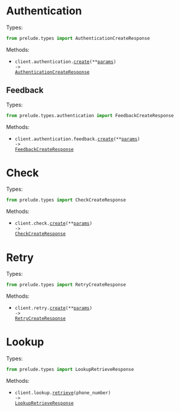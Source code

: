 # Authentication

Types:

```python
from prelude.types import AuthenticationCreateResponse
```

Methods:

- <code title="post /authentication">client.authentication.<a href="./src/prelude/resources/authentication/authentication.py">create</a>(\*\*<a href="src/prelude/types/authentication_create_params.py">params</a>) -> <a href="./src/prelude/types/authentication_create_response.py">AuthenticationCreateResponse</a></code>

## Feedback

Types:

```python
from prelude.types.authentication import FeedbackCreateResponse
```

Methods:

- <code title="post /authentication/feedback">client.authentication.feedback.<a href="./src/prelude/resources/authentication/feedback.py">create</a>(\*\*<a href="src/prelude/types/authentication/feedback_create_params.py">params</a>) -> <a href="./src/prelude/types/authentication/feedback_create_response.py">FeedbackCreateResponse</a></code>

# Check

Types:

```python
from prelude.types import CheckCreateResponse
```

Methods:

- <code title="post /check">client.check.<a href="./src/prelude/resources/check.py">create</a>(\*\*<a href="src/prelude/types/check_create_params.py">params</a>) -> <a href="./src/prelude/types/check_create_response.py">CheckCreateResponse</a></code>

# Retry

Types:

```python
from prelude.types import RetryCreateResponse
```

Methods:

- <code title="post /retry">client.retry.<a href="./src/prelude/resources/retry.py">create</a>(\*\*<a href="src/prelude/types/retry_create_params.py">params</a>) -> <a href="./src/prelude/types/retry_create_response.py">RetryCreateResponse</a></code>

# Lookup

Types:

```python
from prelude.types import LookupRetrieveResponse
```

Methods:

- <code title="get /lookup/{phone_number}">client.lookup.<a href="./src/prelude/resources/lookup.py">retrieve</a>(phone_number) -> <a href="./src/prelude/types/lookup_retrieve_response.py">LookupRetrieveResponse</a></code>
